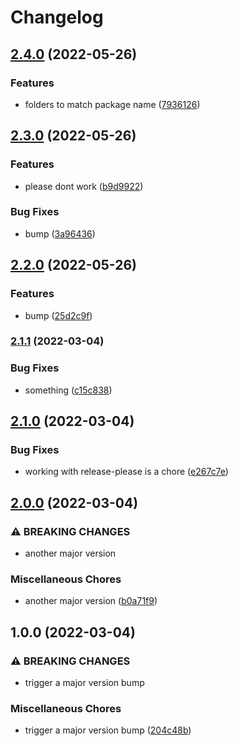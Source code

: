 # Changelog

## [2.4.0](https://github.com/tshowers-bt/scratch/compare/v2.3.0...v2.4.0) (2022-05-26)


### Features

* folders to match package name ([7936126](https://github.com/tshowers-bt/scratch/commit/793612665a41a9fb3330f8e71f8bcae94d30617e))

## [2.3.0](https://github.com/tshowers-bt/scratch/compare/v2.2.0...v2.3.0) (2022-05-26)


### Features

* please dont work ([b9d9922](https://github.com/tshowers-bt/scratch/commit/b9d992235a3eda26e6fe704087f98a821eb40d84))


### Bug Fixes

* bump ([3a96436](https://github.com/tshowers-bt/scratch/commit/3a9643647d206c7a97e1768bf2eed9e516fc6f37))

## [2.2.0](https://github.com/tshowers-bt/scratch/compare/v2.1.1...v2.2.0) (2022-05-26)


### Features

* bump ([25d2c9f](https://github.com/tshowers-bt/scratch/commit/25d2c9f9d3e0d64efb095b00d745134808bf1cd9))

### [2.1.1](https://github.com/tshowers-bt/scratch/compare/v2.1.0...v2.1.1) (2022-03-04)


### Bug Fixes

* something ([c15c838](https://github.com/tshowers-bt/scratch/commit/c15c838ced3fcdb468a326eb29ea8fc967a242be))

## [2.1.0](https://github.com/tshowers-bt/scratch/compare/v2.0.0...v2.1.0) (2022-03-04)


### Bug Fixes

* working with release-please is a chore ([e267c7e](https://github.com/tshowers-bt/scratch/commit/e267c7e50a2a83cc69b4bee09918a5bc57e674d5))

## [2.0.0](https://github.com/tshowers-bt/scratch/compare/v1.0.0...v2.0.0) (2022-03-04)


### ⚠ BREAKING CHANGES

* another major version

### Miscellaneous Chores

* another major version ([b0a71f9](https://github.com/tshowers-bt/scratch/commit/b0a71f92e7b1bb5107e6bad21e4746e0264f1e98))

## 1.0.0 (2022-03-04)


### ⚠ BREAKING CHANGES

* trigger a major version bump

### Miscellaneous Chores

* trigger a major version bump ([204c48b](https://github.com/tshowers-bt/scratch/commit/204c48bac48926b4fb269a55dd4941b0da10acc4))
